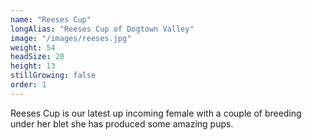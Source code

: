 ```yaml
---
name: "Reeses Cup"
longAlias: "Reeses Cup of Dogtown Valley"
image: "/images/reeses.jpg"
weight: 54
headSize: 20
height: 13
stillGrowing: false
order: 1
---
```


Reeses Cup is our latest up incoming female with a couple of breeding under her blet she has produced some amazing pups.

